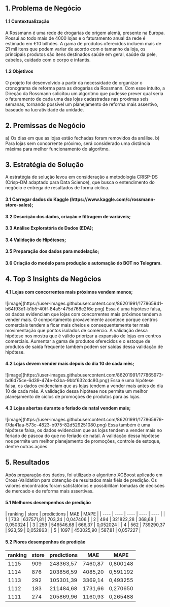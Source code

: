 <h2>1. Problema de Negócio</h2>
<h4>1.1 Contextualização</h4>
A Rossmann é uma rede de drogarias de origem alemã, presente na Europa. Possui ao todo mais de 4000 lojas e o faturamento anual da rede é estimado em €10 bilhões. A gama de produtos oferecidos incluem mais de 21 mil itens que podem variar de acordo com o tamanho da loja, os principais produtos são itens destinados saúde em geral, saúde da pele, cabelos, cuidado com o corpo e infantis.

<h4>1.2 Objetivos</h4>
O projeto foi desenvolvido a partir da necessidade de organizar o cronograma de reforma para as drogarias da Rossmann. Com esse intuito, a Direção da Rossmann solicitou um algorítmo que pudesse prever qual seria o faturamento de cada uma das lojas cadastradas nas proximas seis semanas, tornando possível um planejamento de reforma mais assertivo, baseado na lucratividade da unidade.

<h2>2. Premissas de Negócio</h2>
a) Os dias em que as lojas estão fechadas foram removidos da análise.
b) Para lojas sem concorrente próximo, será considerado uma distância máxima para melhor funcionamento do algorítmo.

<h2>3. Estratégia de Solução</h2>
A estratégia de solução levou em consideração a metodologia CRISP-DS (Crisp-DM adaptado para Data Science), que busca o entendimento do negócio e entrega de resultados de forma cíclica.
<h4>3.1 Carregar dados do Kaggle (https://www.kaggle.com/c/rossmann-store-sales);</h4>
<h4>3.2 Descrição dos dados, criação e filtragem de variáveis;</h4>
<h4>3.3 Análise Exploratória de Dados (EDA);</h4>
<h4>3.4 Validação de Hipóteses;</h4>
<h4>3.5 Preparação dos dados para modelação;</h4>
<h4>3.6 Criação do modelo para produção e automação do BOT no Telegram.</h4>

<h2>4. Top 3 Insights de Negócios</h2>
<h4>4.1 Lojas com concorrentes mais próximos vendem menos;</h4>
![image](https://user-images.githubusercontent.com/86201991/177865941-b64f93d1-b1b5-40ff-84a5-475d768e2f6e.png)
Essa é uma hipótese falsa, os dados evidenciam que lojas com concorrentes mais próximos tendem a vender mais. O comportamento provavelmente acontece porque centros comerciais tendem a ficar mais cheios e consequentemente ter mais movimentação que pontos isolados de comércio.
A validação dessa hipótese nos mostra que é válido priorizar a expansão de lojas em centros comerciais. Aumentar a gama de produtos oferecidos e o estoque de produtos de saída frequente também podem ser saídas dessa validação de hipótese.

<h4>4.2 Lojas devem vender mais depois do dia 10 de cada mês;</h4>
![image](https://user-images.githubusercontent.com/86201991/177865973-bd6d75ce-6d39-474e-b3ba-9bbf632cdc80.png)
Essa é uma hipótese falsa, os dados evidenciam que as lojas tendem a vender mais antes do dia 10 de cada mês.
A validação dessa hipótese nos permite um melhor planejamento de ciclos de promoções de produtos para as lojas.

<h4>4.3 Lojas abertas durante o feriado de natal vendem mais;</h4>
![image](https://user-images.githubusercontent.com/86201991/177865979-f7da41aa-573c-4823-b975-82d529251080.png)
Essa também é uma hipótese falsa, os dados evidenciam que as lojas tendem a vender mais no feriado de páscoa do que no feriado de natal.
A validação dessa hipótese nos permite um melhor planejamento de promoções, controle de estoque, dentre outras ações.

<h2>5. Resultados</h4>

Após preparação dos dados, foi utilizado o algorítmo XGBoost aplicado em Cross-Validation para obtenção de resultados mais fiéis de predição. Os valores encontrados foram satisfatórios e possibilitam tomadas de decisões de mercado e de reforma mais assertivas.

<h4>5.1 Melhores desempenhos de predição</h4>
| ranking | store  |  predictions  | MAE | MAPE |
| ---- | ---- | ---- | ---- | ---- |
| 1 | 733 | 637571,81 | 703,24 | 0,047406 |
| 2 | 494 | 321822,28 | 368,68 | 0,050324 |
| 3 | 259 | 546546,68 | 666,37 | 0,052024 |
| 4 | 562 | 739290,37 | 923,59 | 0,052863 |
| 5 | 1097 | 453025,90 | 587,81 | 0,057227 |

<h4>5.2 Piores desempenhos de predição</h4>

| ranking | store | predictions | MAE | MAPE |
| --- | --- | --- | --- | --- |
| 1115 | 909 | 248363,57 | 7460,87 | 0,800148 |
| 1114 | 876 | 203856,59 | 4085,20 | 0,591192 |
| 1113 | 292 | 105301,39 | 3369,14 | 0,493255 |
| 1112 | 183 | 211484,68 | 1731,66 | 0,270650 |
| 1111 | 274 | 205869,96 | 1160,93 | 0,265488 |
